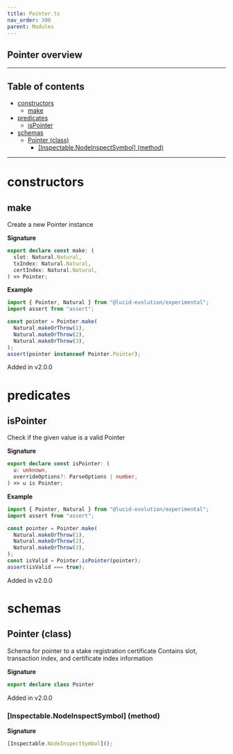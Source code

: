 ```yaml
---
title: Pointer.ts
nav_order: 300
parent: Modules
---
```


## Pointer overview

---

<h2 class="text-delta">Table of contents</h2>

- [constructors](#constructors)
  - [make](#make)
- [predicates](#predicates)
  - [isPointer](#ispointer)
- [schemas](#schemas)
  - [Pointer (class)](#pointer-class)
    - [[Inspectable.NodeInspectSymbol] (method)](#inspectablenodeinspectsymbol-method)

---

# constructors

## make

Create a new Pointer instance

**Signature**

```ts
export declare const make: (
  slot: Natural.Natural,
  txIndex: Natural.Natural,
  certIndex: Natural.Natural,
) => Pointer;
```

**Example**

```ts
import { Pointer, Natural } from "@lucid-evolution/experimental";
import assert from "assert";

const pointer = Pointer.make(
  Natural.makeOrThrow(1),
  Natural.makeOrThrow(2),
  Natural.makeOrThrow(3),
);
assert(pointer instanceof Pointer.Pointer);
```

Added in v2.0.0

# predicates

## isPointer

Check if the given value is a valid Pointer

**Signature**

```ts
export declare const isPointer: (
  u: unknown,
  overrideOptions?: ParseOptions | number,
) => u is Pointer;
```

**Example**

```ts
import { Pointer, Natural } from "@lucid-evolution/experimental";
import assert from "assert";

const pointer = Pointer.make(
  Natural.makeOrThrow(1),
  Natural.makeOrThrow(2),
  Natural.makeOrThrow(3),
);
const isValid = Pointer.isPointer(pointer);
assert(isValid === true);
```

Added in v2.0.0

# schemas

## Pointer (class)

Schema for pointer to a stake registration certificate
Contains slot, transaction index, and certificate index information

**Signature**

```ts
export declare class Pointer
```

Added in v2.0.0

### [Inspectable.NodeInspectSymbol] (method)

**Signature**

```ts
[Inspectable.NodeInspectSymbol]();
```
